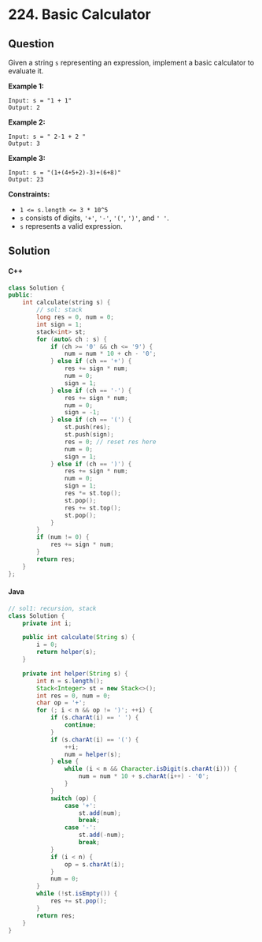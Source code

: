 # 224. Basic Calculator

## Question

Given a string `s` representing an expression, implement a basic calculator to evaluate it.

**Example 1:**

```
Input: s = "1 + 1"
Output: 2
```

**Example 2:**

```
Input: s = " 2-1 + 2 "
Output: 3
```

**Example 3:**

```
Input: s = "(1+(4+5+2)-3)+(6+8)"
Output: 23
```

**Constraints:**

* `1 <= s.length <= 3 * 10^5`
* `s` consists of digits, `'+'`, `'-'`, `'('`, `')'`, and `' '`.
* `s` represents a valid expression.

## Solution

#### C++

```cpp
class Solution {
public:
    int calculate(string s) {
        // sol: stack
        long res = 0, num = 0;
        int sign = 1;
        stack<int> st;
        for (auto& ch : s) {
            if (ch >= '0' && ch <= '9') {
                num = num * 10 + ch - '0';
            } else if (ch == '+') {
                res += sign * num;
                num = 0;
                sign = 1;
            } else if (ch == '-') {
                res += sign * num;
                num = 0;
                sign = -1;
            } else if (ch == '(') {
                st.push(res);
                st.push(sign);
                res = 0; // reset res here
                num = 0;
                sign = 1;
            } else if (ch == ')') {
                res += sign * num;
                num = 0;
                sign = 1;
                res *= st.top();
                st.pop();
                res += st.top();
                st.pop();
            }
        }
        if (num != 0) {
            res += sign * num;
        }
        return res;
    }
};
```

#### Java

```java
// sol1: recursion, stack
class Solution {
    private int i;

    public int calculate(String s) {
        i = 0;
        return helper(s);
    }

    private int helper(String s) {
        int n = s.length();
        Stack<Integer> st = new Stack<>();
        int res = 0, num = 0;
        char op = '+';
        for (; i < n && op != ')'; ++i) {
            if (s.charAt(i) == ' ') {
                continue;
            }
            if (s.charAt(i) == '(') {
                ++i;
                num = helper(s);
            } else {
                while (i < n && Character.isDigit(s.charAt(i))) {
                    num = num * 10 + s.charAt(i++) - '0';
                }
            }
            switch (op) {
                case '+':
                    st.add(num);
                    break;
                case '-':
                    st.add(-num);
                    break;
            }
            if (i < n) {
                op = s.charAt(i);
            }
            num = 0;
        }
        while (!st.isEmpty()) {
            res += st.pop();
        }
        return res;
    }
}
```
